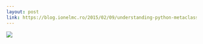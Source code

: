 ```yaml
---
layout: post
link: https://blog.ionelmc.ro/2015/02/09/understanding-python-metaclasses/#object-attribute-lookup
---
```


![](https://blog.ionelmc.ro/2015/02/09/understanding-python-metaclasses/object-attribute-lookup-v3.png)
